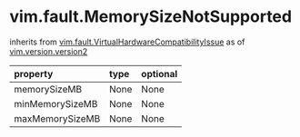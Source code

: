 vim.fault.MemorySizeNotSupported
================================
inherits from [vim.fault.VirtualHardwareCompatibilityIssue](docs/vim.fault.VirtualHardwareCompatibilityIssue.md)
as of [vim.version.version2](docs/vim.version.md)

| property | type | optional |
|:---------|:-----|:---------|
| memorySizeMB | None | None |
| minMemorySizeMB | None | None |
| maxMemorySizeMB | None | None |
